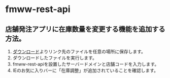 # fmww-rest-api
## 店舗発注アプリに在庫数量を変更する機能を追加する方法。
1. [ダウンロード](https://raw.githubusercontent.com/GangDuo/fmww-rest-api/master/bookmarklets/stock-editor-pane-extension.wsf.bat)よりリンク先のファイルを任意の場所に保存します。
1. ダウンロードしたファイルを実行します。
1. fmww-rest-apiを設置したサーバードメインと店舗コードを入力します。
1. IEのお気に入りバーに「在庫調整」が追加されていることを確認します。
